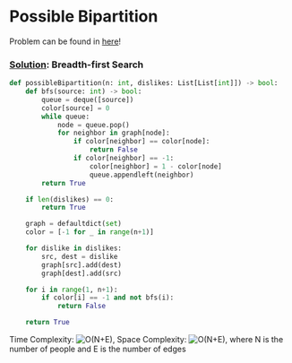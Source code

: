 # Possible Bipartition

Problem can be found in [here](https://leetcode.com/problems/possible-bipartition/)!

### [Solution](/Breadth-first%20Search/886-PossibleBipartition/solution.py): Breadth-first Search

```python
def possibleBipartition(n: int, dislikes: List[List[int]]) -> bool:
    def bfs(source: int) -> bool:
        queue = deque([source])
        color[source] = 0
        while queue:
            node = queue.pop()
            for neighbor in graph[node]:
                if color[neighbor] == color[node]:
                    return False
                if color[neighbor] == -1:
                    color[neighbor] = 1 - color[node]
                    queue.appendleft(neighbor)
        return True

    if len(dislikes) == 0:
        return True

    graph = defaultdict(set)
    color = [-1 for _ in range(n+1)]

    for dislike in dislikes:
        src, dest = dislike
        graph[src].add(dest)
        graph[dest].add(src)

    for i in range(1, n+1):
        if color[i] == -1 and not bfs(i):
            return False

    return True
```

Time Complexity: ![O(N+E)](<https://latex.codecogs.com/svg.image?\inline&space;O(N+E)>), Space Complexity: ![O(N+E)](<https://latex.codecogs.com/svg.image?\inline&space;O(N+E)>), where N is the number of people and E is the number of edges
